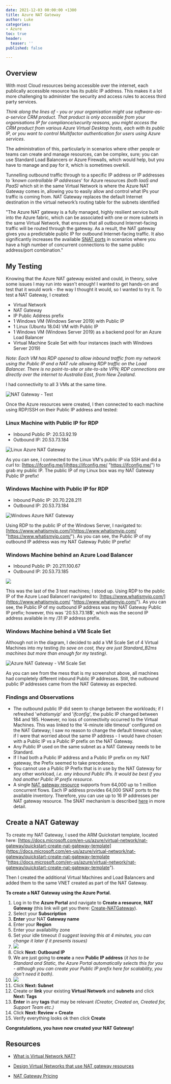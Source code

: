 ```yaml
---
date: 2021-12-03 00:00:00 +1300
title: Azure NAT Gateway
author: Luke
categories:
- Azure
toc: true
header:
  teaser: ''
published: false

---
```

## Overview

With most Cloud resources being accessible over the internet, each publically accessible resource has its public IP address. This makes it a lot more challenging to administer the security and access rules to access third party services.

_Think along the lines of - you or your organisation might use software-as-a-service CRM product. That product is only accessible from your organisations IP for compliance/security reasons, you might access the CRM product from various Azure Virtual Desktop hosts, each with its public IP, or you want to control Multifactor authentication for users using Azure services_.

The administration of this, particularly in scenarios where other people or teams can create and manage resources, can be complex, sure; you can use Standard Load Balancers or Azure Firewalls, which would help, but you have to manage and pay for it, which is sometimes overkill.

Tunnelling outbound traffic through to a specific IP address or IP addresses to _'known controllable IP addresses_' for Azure resources _(both IaaS and PaaS)_ which sit in the same Virtual Network is where the Azure NAT Gateway comes in, allowing you to easily allow and control what IPs your traffic is coming from. NAT Gateway replaces the default Internet destination in the virtual network’s routing table for the subnets identified

"The Azure NAT gateway is a fully managed, highly resilient service built into the Azure fabric, which can be associated with one or more subnets in the same Virtual Network, that ensures that all outbound Internet-facing traffic will be routed through the gateway. As a result, the NAT gateway gives you a predictable public IP for outbound Internet-facing traffic. It also significantly increases the available [SNAT ports](https://docs.microsoft.com/en-us/azure/app-service/troubleshoot-intermittent-outbound-connection-errors) in scenarios where you have a high number of concurrent connections to the same public address/port combination."

## My Testing

Knowing that the Azure NAT gateway existed and could, in theory, solve some issues I may run into wasn't enough! I wanted to get hands-on and test that it would work - the way I thought it would, so I wanted to try it. To test a NAT Gateway, I created:

* Virtual Network
* NAT Gateway
* IP Public Address prefix
* 1 Windows VM (Windows Server 2019) with Public IP
* 1 Linux (Ubuntu 18.04) VM with Public IP
* 1 Windows VM (Windows Server 2019) as a backend pool for an Azure Load Balancer
* Virtual Machine Scale Set with four instances (each with Windows Server 2019)

_Note: Each VM has RDP opened to allow inbound traffic from my network using the Public IP and a NAT rule allowing RDP traffic on the Load Balancer. There is no point-to-site or site-to-site VPN; RDP connections are directly over the internet to Australia East, from New Zealand._

I had connectivity to all 3 VMs at the same time.

![NAT Gateway - Test](/uploads/natgw_test.png "NAT Gateway - Test") 

Once the Azure resources were created, I then connected to each machine using RDP/SSH on their Public IP address and tested:

### Linux Machine with Public IP for RDP

* Inbound Public IP: 20.53.92.19
* Outbound IP: 20.53.73.184

![Linux Azure NAT Gateway](/uploads/linux_ubuntu_nat_test.png "Linux Azure NAT Gateway")

As you can see, I connected to the Linux VM's public IP via SSH and did a curl to: [https://ifconfig.me/](https://ifconfig.me/ "https://ifconfig.me/") to grab my public IP. The public IP of my Linux box was my NAT Gateway Public IP prefix!

### Windows Machine with Public IP for RDP

* Inbound Public IP: 20.70.228.211
* Outbound IP: 20.53.73.184

![Windows Azure NAT Gateway](/uploads/window_nat_test.png "Windows Azure NAT Gateway")

Using RDP to the public IP of the Windows Server, I navigated to: [https://www.whatismyip.com/](https://www.whatismyip.com/  "https://www.whatismyip.com/"). As you can see, the Public IP of my outbound IP address was my NAT Gateway Public IP prefix!

### Windows Machine behind an Azure Load Balancer

* Inbound Public IP: 20.211.100.67
* Outbound IP: 20.53.73.185

![](/uploads/windows_nat_test_loadbalancer.png)

This was the last of the 3 test machines; I stood up. Using RDP to the public IP of the Azure Load BalancerI navigated to: [https://www.whatismyip.com/](https://www.whatismyip.com/ "https://www.whatismyip.com/"). As you can see, the Public IP of my outbound IP address was my NAT Gateway Public IP prefix; however, this was '20.53.73.18**5**', which was the second IP address available in my /31 IP address prefix.

### Windows Machine behind a VM Scale Set

Although not in the diagram, I decided to add a VM Scale Set of 4 Virtual Machines into my testing _(to save on cost, they are just Standard_B2ms machines but more than enough for my testing)_.

![Azure NAT Gateway - VM Scale Set](/uploads/vmss_nat_test.png "Azure NAT Gateway - VM Scale Set")

As you can see from the mess that is my screenshot above, all machines had completely different inbound Public IP addresses. Still, the outbound public IP addresses came from the NAT Gateway as expected.

### Findings and Observations

* The outbound public IP did seem to change between the workloads; if I refreshed '_whatismyip_' and '_ifconfig_', the public IP changed between 184 and 185. However, no loss of connectivity occurred to the Virtual Machines. This was linked to the '4-minute idle timeout' configured on the NAT Gateway; I saw no reason to change the default timeout value; if I were that worried about the same IP address - I would have chosen with a Public IP vs a Public IP prefix on the NAT Gateway.
* Any Public IP used on the same subnet as a NAT Gateway needs to be Standard.
* If I had both a Public IP address and a Public IP prefix on my NAT gateway, the Prefix seemed to take precedence.
* You cannot use a Public IP Prefix that is in use by the NAT Gateway for any other workload, _i.e. any inbound Public IPs. It would be best if you had another Public IP prefix resource._
* A single [NAT gateway resource](https://docs.microsoft.com/en-us/azure/virtual-network/nat-gateway/nat-gateway-resource) supports from 64,000 up to 1 million concurrent flows. Each IP address provides 64,000 SNAT ports to the available inventory. Therefore, you can use up to 16 IP addresses per NAT gateway resource. The SNAT mechanism is described [here](https://docs.microsoft.com/en-us/azure/virtual-network/nat-gateway/nat-gateway-resource#source-network-address-translation) in more detail.

## Create a NAT Gateway

To create my NAT Gateway, I used the ARM Quickstart template, located here: [https://docs.microsoft.com/en-us/azure/virtual-network/nat-gateway/quickstart-create-nat-gateway-template](https://docs.microsoft.com/en-us/azure/virtual-network/nat-gateway/quickstart-create-nat-gateway-template "https://docs.microsoft.com/en-us/azure/virtual-network/nat-gateway/quickstart-create-nat-gateway-template").

Then I created the additional Virtual Machines and Load Balancers and added them to the same VNET created as part of the NAT Gateway.

**To create a NAT Gateway using the Azure Portal.**

 1. Log in to the **Azure Portal** and navigate to **Create a resource**, **NAT Gateway** (this link will get you there: [Create-NATGateway](https://portal.azure.com/#create/Microsoft.NatGateway-ARM "Create network address translation (NAT) gateway")).
 2. Select your **Subscription**
 3. **Enter** your NAT **Gateway name**
 4. Enter your **Region**
 5. Enter your availability zone
 6. Set your idle timeout _(I suggest leaving this at 4 minutes, you can change it later if it presents issues)_
 7. ![](/uploads/create_natgateway1.png)
 8. Click **Next: Outbound IP**
 9. We are just going to **create** a new **Public IP address** (_it has to be Standard and Static, the Azure Portal automatically selects this for you - although you can create your Public IP prefix here for scalability, you don't need it both)_.
10. ![](/uploads/create_natgateway2.png)
11.  Click **Next: Subnet**
12. Create or **link** your existing **Virtual Network** and **subnets** and click **Next: Tags**
13. **Enter** in any **tags** that may be relevant _(Creator, Created on, Created for, Support Team etc.)_ 
14. Click **Next: Review  + Create**
15. Verify everything looks ok then click **Create**

**Congratulations, you have now created your NAT Gateway!**

## Resources

* [What is Virtual Network NAT?]()


* [Design Virtual Networks that use NAT gateway resources]()
* [NAT Gateway Pricing](https://azure.microsoft.com/en-us/pricing/details/virtual-network/#pricing "Azure NAT Gateway Pricing")